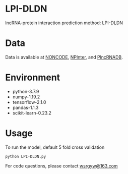 # LPI-DLDN
lncRNA-protein interaction prediction method: LPI-DLDN

# Data
Data is available at [NONCODE](http://www.noncode.org/), [NPInter](http://bigdata.ibp.ac.cn/npinter3/index.htm), and [PlncRNADB](http://bis.zju.edu.cn/PlncRNADB/).

# Environment
* python-3.7.9
* numpy-1.19.2
* tensorflow-2.1.0
* pandas-1.1.3
* scikit-learn-0.23.2

# Usage

To run the model, default 5 fold cross validation
```
python LPI-DLDN.py
```

For code questions, please contact wsrgyw@163.com
